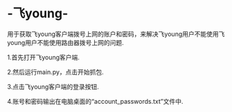 # -飞young-
用于获取飞young客户端拨号上网的账户和密码，来解决飞young用户不能使用飞young用户不能使用路由器拨号上网的问题.

1.首先打开飞young客户端.

2.然后运行main.py，点击开始抓包.

3.点击飞young客户端的登录按钮.

4.账号和密码输出在电脑桌面的“account_passwords.txt”文件中.

